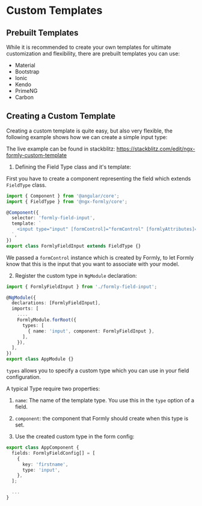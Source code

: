 # Custom Templates

## Prebuilt Templates

While it is recommended to create your own templates for ultimate customization and flexibility,
there are prebuilt templates you can use:

  - Material
  - Bootstrap
  - Ionic
  - Kendo
  - PrimeNG
  - Carbon


## Creating a Custom Template

Creating a custom template is quite easy, but also very flexible, the following example shows how we can create a simple input type:

The live example can be found in stackblitz: https://stackblitz.com/edit/ngx-formly-custom-template

1. Defining the Field Type class and it's template:

  First you have to create a component representing the field which extends `FieldType` class.

  ```typescript
  import { Component } from '@angular/core';
  import { FieldType } from '@ngx-formly/core';

  @Component({
    selector: 'formly-field-input',
    template: `
      <input type="input" [formControl]="formControl" [formlyAttributes]="field">
    `,
  })
  export class FormlyFieldInput extends FieldType {}
  ```

  We passed a `formControl` instance which is created by Formly, to let Formly know that this is the input that you want to associate with your model.

2. Register the custom type in `NgModule` declaration:

  ```typescript
  import { FormlyFieldInput } from './formly-field-input';

  @NgModule({
    declarations: [FormlyFieldInput],
    imports: [
      ....
      FormlyModule.forRoot({
        types: [
          { name: 'input', component: FormlyFieldInput },
        ],
      }),
    ],
  })
  export class AppModule {}
  ```

  `types` allows you to specify a custom type which you can use in your field configuration.

  A typical Type require two properties:

  1. `name`: The name of the template type. You use this in the `type` option of a field.
  2. `component`: the component that Formly should create when this type is set.

3. Use the created custom type in the form config:

  ```typescript
  export class AppComponent {
    fields: FormlyFieldConfig[] = [
      {
        key: 'firstname',
        type: 'input',
      },
    ];

    ...
  }
  ```
